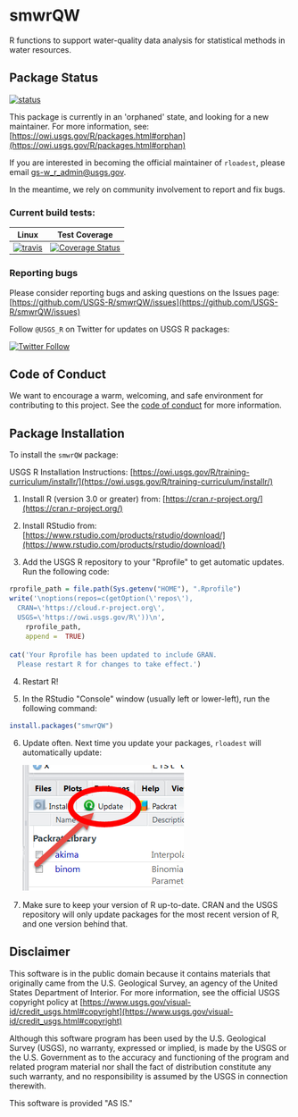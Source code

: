 smwrQW
========

R functions to support water-quality data analysis for statistical methods in water resources.

## Package Status
[![status](https://img.shields.io/badge/USGS-Orphan-red.svg)](https://owi.usgs.gov/R/packages.html#orphan)

This package is currently in an 'orphaned' state, and
looking for a new maintainer. For more information, see:
[https://owi.usgs.gov/R/packages.html#orphan](https://owi.usgs.gov/R/packages.html#orphan)

If you are interested in becoming the official maintainer of `rloadest`, please email gs-w_r_admin@usgs.gov.

In the meantime, we rely on community involvement to report and fix bugs.

### Current build tests:

|Linux|Test Coverage|
|----------|------------|
| [![travis](https://travis-ci.org/USGS-R/smwrQW.svg?branch=master)](https://travis-ci.org/USGS-R/smwrQW)|[![Coverage Status](https://coveralls.io/repos/github/USGS-R/smwrQW/badge.svg?branch=master)](https://coveralls.io/github/USGS-R/smwrQW?branch=master)|


### Reporting bugs

Please consider reporting bugs and asking questions on the Issues page:
[https://github.com/USGS-R/smwrQW/issues](https://github.com/USGS-R/smwrQW/issues)

Follow `@USGS_R` on Twitter for updates on USGS R packages:

[![Twitter Follow](https://img.shields.io/twitter/follow/USGS_R.svg?style=social&label=Follow%20USGS_R)](https://twitter.com/USGS_R)


## Code of Conduct

We want to encourage a warm, welcoming, and safe environment for contributing to this project. See the [code of conduct](https://github.com/USGS-R/smwrQW/blob/master/CONDUCT.md) for more information.

## Package Installation
To install the `smwrQW` package:

USGS R Installation Instructions: [https://owi.usgs.gov/R/training-curriculum/installr/](https://owi.usgs.gov/R/training-curriculum/installr/)

1. Install R (version 3.0 or greater) from: [https://cran.r-project.org/](https://cran.r-project.org/)

2. Install RStudio from: [https://www.rstudio.com/products/rstudio/download/](https://www.rstudio.com/products/rstudio/download/)

3. Add the USGS R repository to your "Rprofile" to get automatic updates. Run the following code:
  
  ```r
  rprofile_path = file.path(Sys.getenv("HOME"), ".Rprofile")
  write('\noptions(repos=c(getOption(\'repos\'),
    CRAN=\'https://cloud.r-project.org\',
    USGS=\'https://owi.usgs.gov/R\'))\n',
      rprofile_path, 
      append =  TRUE)

  cat('Your Rprofile has been updated to include GRAN.
    Please restart R for changes to take effect.')
  ```

4. Restart R!

5. In the RStudio "Console" window (usually left or lower-left), run the following command:

  ```r
  install.packages("smwrQW")
  ```
  

6. Update often. Next time you update your packages, `rloadest` will automatically update:

   ![update](images/update.png)
   
7. Make sure to keep your version of R up-to-date. CRAN and the USGS repository will only update packages for the most recent version of R, and one version behind that.


## Disclaimer

This software is in the public domain because it contains materials that originally came from the U.S. Geological Survey, an agency of the United States Department of Interior. For more information, see the official USGS copyright policy at [https://www.usgs.gov/visual-id/credit_usgs.html#copyright](https://www.usgs.gov/visual-id/credit_usgs.html#copyright)

Although this software program has been used by the U.S. Geological Survey (USGS), no warranty, expressed or implied, is made by the USGS or the U.S. Government as to the accuracy and functioning of the program and related program material nor shall the fact of distribution constitute any such warranty, and no responsibility is assumed by the USGS in connection therewith.

This software is provided "AS IS."




